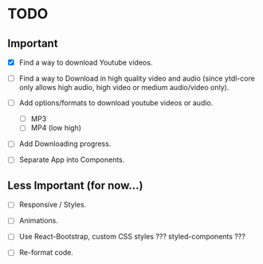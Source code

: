 # TODO

## Important

* [x] Find a way to download Youtube videos.

* [ ] Find a way to Download in high quality video and audio (since ytdl-core only allows high audio, high video or medium audio/video only).

* [ ] Add options/formats to download youtube videos or audio.
  * [ ] MP3
  * [ ] MP4 (low high)

* [ ] Add Downloading progress.

* [ ] Separate App into Components.

## Less Important (for now...)

* [ ] Responsive / Styles.

* [ ] Animations.

* [ ] Use React-Bootstrap, custom CSS styles ??? styled-components ???

* [ ] Re-format code.
